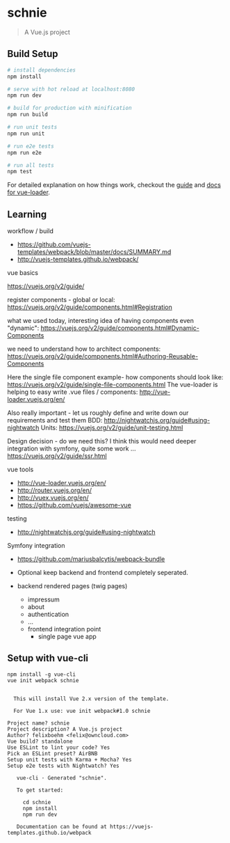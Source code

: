# schnie

> A Vue.js project

## Build Setup

``` bash
# install dependencies
npm install

# serve with hot reload at localhost:8080
npm run dev

# build for production with minification
npm run build

# run unit tests
npm run unit

# run e2e tests
npm run e2e

# run all tests
npm test
```

For detailed explanation on how things work, checkout the [guide](http://vuejs-templates.github.io/webpack/) and [docs for vue-loader](http://vuejs.github.io/vue-loader).


## Learning 

workflow / build 

- https://github.com/vuejs-templates/webpack/blob/master/docs/SUMMARY.md
- http://vuejs-templates.github.io/webpack/

vue basics

https://vuejs.org/v2/guide/

register components - global or local:
https://vuejs.org/v2/guide/components.html#Registration

what we used today, interesting idea of having components even "dynamic":
https://vuejs.org/v2/guide/components.html#Dynamic-Components

we need to understand how to architect components:
https://vuejs.org/v2/guide/components.html#Authoring-Reusable-Components

Here the single file component example- how components should look like:
https://vuejs.org/v2/guide/single-file-components.html
The vue-loader is helping to easy write .vue files / components:
http://vue-loader.vuejs.org/en/

Also really important - let us roughly define and write down our requirements and test them 
BDD: http://nightwatchjs.org/guide#using-nightwatch
Units: https://vuejs.org/v2/guide/unit-testing.html

Design decision - do we need this? I think this would need deeper integration with symfony, quite some work ...
https://vuejs.org/v2/guide/ssr.html



vue tools

- http://vue-loader.vuejs.org/en/
- http://router.vuejs.org/en/
- http://vuex.vuejs.org/en/
- https://github.com/vuejs/awesome-vue

testing

- http://nightwatchjs.org/guide#using-nightwatch


Symfony integration

- https://github.com/mariusbalcytis/webpack-bundle
- Optional keep backend and frontend completely seperated.

- backend rendered pages (twig pages)
  - impressum 
  - about
  - authentication
  - ...
  - frontend integration point
    - single page vue app


## Setup with vue-cli

```
npm install -g vue-cli
vue init webpack schnie


  This will install Vue 2.x version of the template.

  For Vue 1.x use: vue init webpack#1.0 schnie

Project name? schnie
Project description? A Vue.js project
Author? felixboehm <felix@owncloud.com>
Vue build? standalone
Use ESLint to lint your code? Yes
Pick an ESLint preset? AirBNB
Setup unit tests with Karma + Mocha? Yes
Setup e2e tests with Nightwatch? Yes

   vue-cli · Generated "schnie".

   To get started:
   
     cd schnie
     npm install
     npm run dev
   
   Documentation can be found at https://vuejs-templates.github.io/webpack

```
